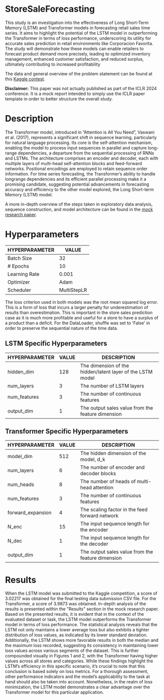 # StoreSaleForecasting

This study is an investigation into the effectiveness of Long Short-Term Memory (LSTM) and Transformer
models in forecasting retail sales time series. It aims to highlight the potential of the LSTM model
in outperforming the Transformer in terms of loss performance, underscoring its utility for accurate
sales prediction in retail environments like Corporacion Favorita. The study will demonstrate how 
these models can enable retailers to forecast product demand more precisely, leading to optimized
inventory management, enhanced customer satisfaction, and reduced surplus, ultimately contributing to increased profitability

The data and general overview of the problem statement can be found at this [Kaggle contest](https://www.kaggle.com/competitions/store-sales-time-series-forecasting).

**Disclaimer:** This paper was not actually published as part of the ICLR 2024 conference. It is a mock report intended to simply use the ICLR paper template in order to better structure the overall study.

# Description

The Transformer model, introduced in ”Attention is All You Need”, Vaswani et al. (2017), represents a significant shift in sequence learning, particularly for natural language
processing. Its core is the self-attention mechanism, enabling the model to process input sequences
in parallel and capture long-range dependencies, a departure from the sequential processing of RNNs
and LSTMs. The architecture comprises an encoder and decoder, each with multiple layers of
multi-head self-attention blocks and feed-forward networks. Positional encodings are employed to retain
sequence order information. For time series forecasting, the Transformer’s ability to handle longrange dependencies and its efficient parallel processing make it a promising candidate, suggesting
potential advancements in forecasting accuracy and efficiency to the other model explored, the Long Short-term Memory (LSTM) model.

A more in-depth overview of the steps taken in exploratory data analysis, sequence construction, and model architecture can be found in the [mock research paper](mock_research_paper.pdf).

# Hyperparameters

| HYPERPARAMETER | VALUE       |
|----------------|-------------|
| Batch Size     | 32          |
| # Epochs       | 10          |
| Learning Rate  | 0.001       |
| Optimizer      | Adam        |
| Scheduler      | MultiStepLR |

The loss criterion used in both models was the root mean squared log error. This is a form of loss that incurs a
larger penalty for underestimation of results than overestimation. This is important in the store sales
prediction case as it is much more profitable and useful for a store to have a surplus of a product
than a deficit. For the DataLoader, shuffle was set to 'False' in order to preserve the sequential nature of the time data.

## LSTM Specific Hyperparameters

| HYPERPARAMETER | VALUE | DESCRIPTION                                                |
|----------------|-------|------------------------------------------------------------|
| hidden_dim     | 128   | The dimension of the hidden/latent layer of the LSTM model |
| num_layers     | 3     | The number of LSTM layers                                  |
| num_features   | 3     | The number of continuous features                          |
| output_dim     | 1     | The output sales value from the feature dimension          |

## Transformer Specific Hyperparameters

| HYPERPARAMETER    | VALUE | DESCRIPTION                                       |
|-------------------|-------|---------------------------------------------------|
| model_dim         | 512   | The hidden dimension of the model, d_k            |
| num_layers        | 6     | The number of encoder and decoder blocks          |
| num_heads         | 8     | The number of heads of multi-head attention       |
| num_features      | 3     | The number of continuous features                 |
| forward_expansion | 4     | The scaling factor in the feed forward network    |
| N_enc             | 15    | The input sequence length for the encoder         |
| N_dec             | 1     | The input sequence length for the decoder         |
| output_dim        | 1     | The output sales value from the feature dimension |

# Results

When the LSTM model was submitted to the Kaggle competition, a score of 3.02217 was obtained for the final testing
data submission CSV file. For the Transformer, a score of 3.9873 was obtained. In-depth analysis of the results is presented within the "Results" section in the mock research paper. Based on the presented results, it is evident that in the context of the evaluated dataset or task,
the LSTM model outperforms the Transformer model in terms of loss performance. The statistical
analysis reveals that the LSTM not only maintains a lower average loss but also exhibits a tighter
distribution of loss values, as indicated by its lower standard deviation. Additionally, the LSTM
shows more favorable results in both the median and the maximum loss recorded, suggesting its
consistency in maintaining lower loss values across various segments of the dataset. This is further
compounded visually in Figures 1 and 2, with the Transformer having higher values across all stores
and categories. While these findings highlight the LSTM’s efficiency in this specific scenario, it’s
crucial to note that this conclusion is based solely on loss metrics. For a thorough assessment, other
performance indicators and the model’s applicability to the task at hand should also be taken into
account. Nonetheless, in the realm of loss minimization, the LSTM model demonstrates a clear
advantage over the Transformer model for this particular application.

